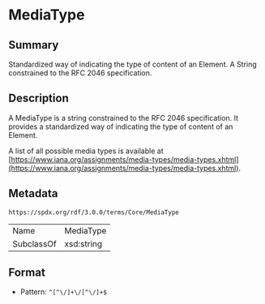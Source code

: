 <!-- Automatically generated by spec-parser v2.1.0 on 2024-06-17T10:36:57.838737+00:00 -->
<!-- SPDX-License-Identifier: Community-Spec-1.0 -->

# MediaType

## Summary

Standardized way of indicating the type of content of an Element. A String
constrained to the RFC 2046 specification.


## Description

A MediaType is a string constrained to the RFC 2046 specification. It provides
a standardized way of indicating the type of content of an Element.

A list of all possible media types is available at
[https://www.iana.org/assignments/media-types/media-types.xhtml](https://www.iana.org/assignments/media-types/media-types.xhtml).


## Metadata

`https://spdx.org/rdf/3.0.0/terms/Core/MediaType`


| | |
|---|---|
| Name | MediaType |
| SubclassOf | xsd:string |




## Format

- Pattern: `^[^\/]+\/[^\/]+$`

